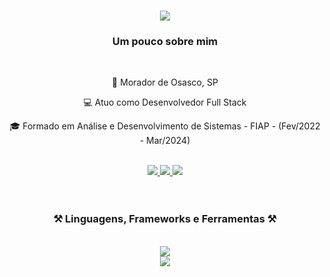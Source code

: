 <h1 align="center">
    <img src="https://readme-typing-svg.herokuapp.com/?font=Righteous&size=35&center=true&vCenter=true&width=500&height=70&duration=4000&lines=Olá!+👋;+Me+Chamo+Douglas+Welber!;" />
</h1>

<h3 align="center">Um pouco sobre mim</h3>

<br/>

<div align="center">
 
 <p>📍 Morador de Osasco, SP</p>
 <p>💻 Atuo como Desenvolvedor Full Stack</p>
 <p>🎓 Formado em Análise e Desenvolvimento de Sistemas - FIAP - (Fev/2022 - Mar/2024)</p>
 </div>

 </br>
 
<div align="center"> 
  <a href="mailto:douglas.welber@outlook.com">
    <img src="https://img.shields.io/badge/Outlook-0078D4?style=for-the-badge&logo=microsoft-outlook&logoColor=white" />
  </a>
  <a href="https://www.linkedin.com/in/douglaswelber" target="_blank">
    <img src="https://img.shields.io/badge/LinkedIn-0077B5?style=for-the-badge&logo=linkedin&logoColor=white" target="_blank" />
  </a>
  <a href="https://dwsaportfolio.vercel.app" target="_blank">
     <img src="https://img.shields.io/badge/Portfolio-FF5722?style=for-the-badge&logo=todoist&logoColor=white" target="_blank" />
  </a>
</div>

</br>
</br>
 
<h3 align="center">⚒️ Linguagens, Frameworks e Ferramentas ⚒️</h3>
<br/>
<div align="center">
    <img src="https://skillicons.dev/icons?i=html,css,react,nextjs,nodejs,javascript,typescript,tailwind,bootstrap" /></br>
    <img src="https://skillicons.dev/icons?i=git,express,postgres,mongodb,mysql,figma" />
</div>

<br/>

